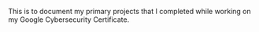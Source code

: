 This is to document my primary projects that I completed while working on my Google Cybersecurity Certificate.
